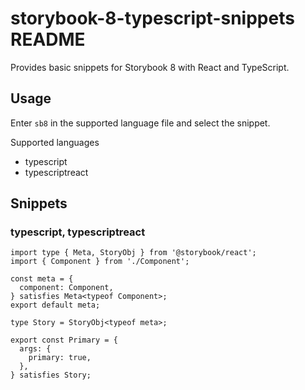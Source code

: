 # storybook-8-typescript-snippets README

Provides basic snippets for Storybook 8 with React and TypeScript.

## Usage

Enter `sb8` in the supported language file and select the snippet.

Supported languages

- typescript
- typescriptreact

## Snippets

### typescript, typescriptreact

```tsx
import type { Meta, StoryObj } from '@storybook/react';
import { Component } from './Component';

const meta = {
  component: Component,
} satisfies Meta<typeof Component>;
export default meta;

type Story = StoryObj<typeof meta>;

export const Primary = {
  args: {
    primary: true,
  },
} satisfies Story;
```
